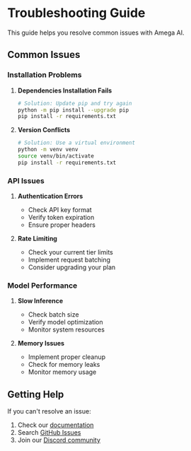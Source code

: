 # Troubleshooting Guide

This guide helps you resolve common issues with Amega AI.

## Common Issues

### Installation Problems

1. **Dependencies Installation Fails**
   ```bash
   # Solution: Update pip and try again
   python -m pip install --upgrade pip
   pip install -r requirements.txt
   ```

2. **Version Conflicts**
   ```bash
   # Solution: Use a virtual environment
   python -m venv venv
   source venv/bin/activate
   pip install -r requirements.txt
   ```

### API Issues

1. **Authentication Errors**
   - Check API key format
   - Verify token expiration
   - Ensure proper headers

2. **Rate Limiting**
   - Check your current tier limits
   - Implement request batching
   - Consider upgrading your plan

### Model Performance

1. **Slow Inference**
   - Check batch size
   - Verify model optimization
   - Monitor system resources

2. **Memory Issues**
   - Implement proper cleanup
   - Check for memory leaks
   - Monitor memory usage

## Getting Help

If you can't resolve an issue:
1. Check our [documentation](../index.md)
2. Search [GitHub Issues](https://github.com/Cameroon-Developer-Network/amega-ai/issues)
3. Join our [Discord community](https://discord.gg/amega-ai) 